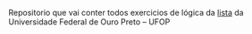 Repositorio que vai conter todos exercicios de lógica da [lista](http://www.decom.ufop.br/menotti/aedI/listasIP/listaIP03b-repeticao.pdf) da Universidade Federal de Ouro Preto – UFOP 